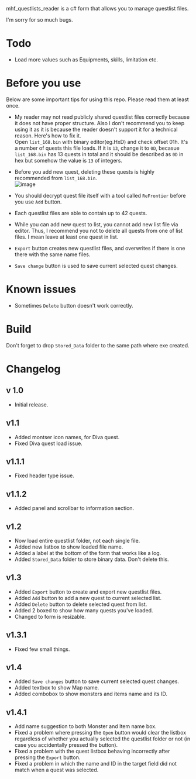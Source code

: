mhf_questlists_reader is a c# form that allows you to manage questlist files.  

I'm sorry for so much bugs.

# Todo
- Load more values such as Equipments, skills, limitation etc.

# Before you use
Below are some important tips for using this repo. Please read them at least once.  
- My reader may not read publicly shared questlist files correctly because it does not have proper structure. Also I don't recommend you to keep using it as it is because the reader doesn't support it for a technical reason. Here's how to fix it.   
Open `list_168.bin` with binary editor(eg.HxD) and check offset 01h. It's a number of quests this file loads. If it is `13`, change it to `0D`, becasue `list_168.bin` has 13 quests in total and it should be described as `0D` in hex but somehow the value is `13` of integers.

- Before you add new quest, deleting these quests is highly recommended from `list_168.bin`.  
![image](https://user-images.githubusercontent.com/89909040/161503024-52d490b4-1a5c-4ead-a501-85fad5a7457d.png)


- You should decrypt quest file itself with a tool called `ReFrontier` before you use `Add` button.
- Each questlist files are able to contain up to 42 quests.
- While you can add new quest to list, you cannot add new list file via editor. Thus, I recommend you not to delete all quests from one of list files. I mean leave at least one quest in list.  
- `Export` button creates new questlist files, and overwrites if there is one there with the same name files.  
- `Save change` button is used to save current selected quest changes.  

# Known issues
- Sometimes `Delete` button doesn't work correctly.

# Build
Don't forget to drop `Stored_Data` folder to the same path where exe created.

# Changelog

## v 1.0
- Initial release.

## v1.1
- Added montser icon names, for Diva quest.  
- Fixed Diva quest load issue.

## v1.1.1
- Fixed header type issue.

## v1.1.2
- Added panel and scrollbar to information section.

## v1.2
- Now load entire questlist folder, not each single file.  
- Added new listbox to show loaded file name.  
- Added a label at the bottom of the form that works like a log.  
- Added `Stored_Data` folder to store binary data. Don't delete this.

## v1.3
- Added `Export` button to create and export new questlist files.  
- Added `Add` button to add a new quest to current selected list.  
- Added `Delete` button to delete selected quest from list.  
- Added 2 boxed to show how many quests you've loaded.  
- Changed to form is resizable.

## v1.3.1
- Fixed few small things.

## v1.4
- Added `Save changes` button to save current selected quest changes.  
- Added textbox to show Map name.  
- Added combobox to show monsters and items name and its ID.  

## v1.4.1
- Add name suggestion to both Monster and Item name box.
- Fixed a problem where pressing the `Open` button would clear the listbox regardless of whether you actually selected the questlist folder or not (in case you accidentally pressed the button).
- Fixed a problem with the quest listbox behaving incorrectly after pressing the `Export` button.
- Fixed a problem in which the name and ID in the target field did not match when a quest was selected.

